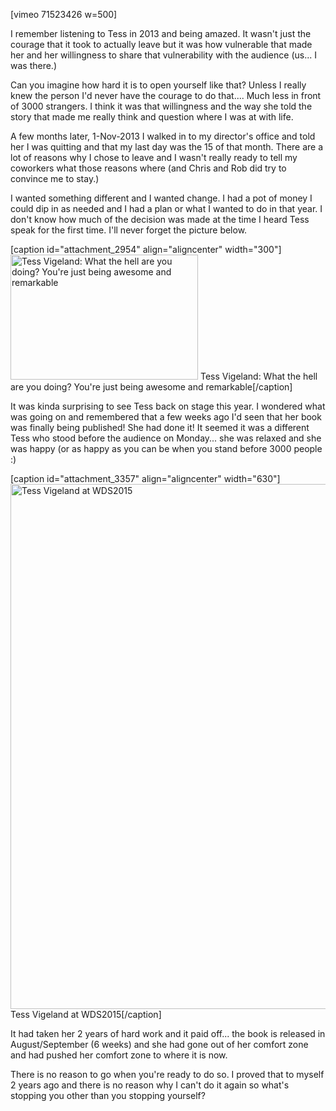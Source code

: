 [vimeo 71523426 w=500]


I remember listening to Tess in 2013 and being amazed. It wasn't just the courage that it took to actually leave but it was how vulnerable that made her and her willingness to share that vulnerability with the audience (us... I was there.)

Can you imagine how hard it is to open yourself like that? Unless I really knew the person I'd never have the courage to do that.... Much less in front of 3000 strangers. I think it was that willingness and the way she told the story that made me really think and question where I was at with life.

A few months later, 1-Nov-2013 I walked in to my director's office and told her I was quitting and that my last day was the 15 of that month. There are a lot of reasons why I chose to leave and I wasn't really ready to tell my coworkers what those reasons where (and Chris and Rob did try to convince me to stay.) 

I wanted something different and I wanted change. I had a pot of money I could dip in as needed and I had a plan or what I wanted to do in that year. I don't know how much of the decision was made at the time I heard Tess speak for the first time. I'll never forget the picture below. 

[caption id="attachment_2954" align="aligncenter" width="300"]<a href="http://rivendellweb.net/blog/wp-content/uploads/2013/07/tess-vigeland.jpg"><img src="http://rivendellweb.net/blog/wp-content/uploads/2013/07/tess-vigeland-300x200.jpg" alt="Tess Vigeland: What the hell are you doing? You&#039;re just being awesome and remarkable" width="300" height="200" class="size-medium wp-image-2954" /></a> Tess Vigeland: What the hell are you doing? You're just being awesome and remarkable[/caption]

It was kinda surprising to see Tess back on stage this year. I wondered what was going on and remembered that a few weeks ago I'd seen that her book was finally being published! She had done it! It seemed it was a different Tess who stood before the audience on Monday... she was relaxed and she was happy (or as happy as you can be when you stand before 3000 people :)

[caption id="attachment_3357" align="aligncenter" width="630"]<a href="http://rivendellweb.net/blog/wp-content/uploads/2015/07/tess-vigeland-wds2015.jpg"><img src="http://rivendellweb.net/blog/wp-content/uploads/2015/07/tess-vigeland-wds2015-768x1024.jpg" alt="Tess Vigeland at WDS2015" width="630" height="840" class="size-large wp-image-3357" /></a> Tess Vigeland at WDS2015[/caption]

It had taken her 2 years of hard work and it paid off... the book is released in August/September (6 weeks) and she had gone out of her comfort zone and had pushed her comfort zone to where it is now.

There is no reason to go when you're ready to do so. I proved that to myself 2 years ago and there is no reason why I can't do it again so what's stopping you other than you stopping yourself?
